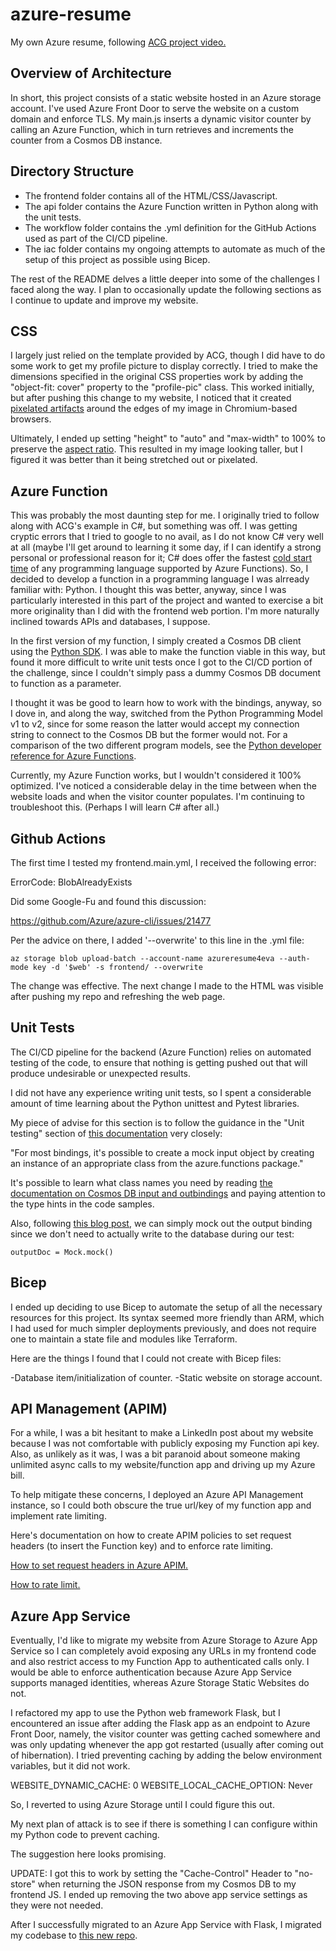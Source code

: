 # azure-resume
My own Azure resume, following [ACG project video.](https://www.youtube.com/watch?v=ieYrBWmkfno&t=1197s)

## Overview of Architecture
In short, this project consists of a static website hosted in an Azure storage account. I've used Azure Front Door to serve the website on a custom domain and enforce TLS. My main.js inserts a dynamic visitor counter by calling an Azure Function, which in turn retrieves and increments the counter from a Cosmos DB instance. 

## Directory Structure

- The frontend folder contains all of the HTML/CSS/Javascript.
- The api folder contains the Azure Function written in Python along with the unit tests.
- The workflow folder contains the .yml definition for the GitHub Actions used as part of the CI/CD pipeline.
- The iac folder contains my ongoing attempts to automate as much of the setup of this project as possible using Bicep.

The rest of the README delves a little deeper into some of the challenges I faced along the way. I plan to occasionally update the following sections as I continue to update and improve my website.

## CSS

I largely just relied on the template provided by ACG, though I did have to do some work to get my profile picture to display correctly. I tried to make the dimensions specified in the original CSS properties work by adding the "object-fit: cover" property to the "profile-pic" class. This worked initially, but after pushing this change to my website, I noticed that it created [pixelated artifacts](https://stackoverflow.com/questions/74502978/object-fit-cover-gives-pixelated-images-on-chrome) around the edges of my image in Chromium-based browsers.

Ultimately, I ended up setting "height" to "auto" and "max-width" to 100% to preserve the [aspect ratio](https://stackoverflow.com/questions/3751565/css-100-width-or-height-while-keeping-aspect-ratio). This resulted in my image looking taller, but I figured it was better than it being stretched out or pixelated.

## Azure Function
This was probably the most daunting step for me. I originally tried to follow along with ACG's example in C#, but something was off. I was getting cryptic errors that I tried to google to no avail, as I do not know C# very well at all (maybe I'll get around to learning it some day, if I can identify a strong personal or professional reason for it; C# does offer the fastest [cold start time](https://mikhail.io/serverless/coldstarts/azure/) of any programming language supported by Azure Functions). So, I decided to develop a function in a programming language I was alrready familiar with: Python. I thought this was better, anyway, since I was particularly interested in this part of the project and wanted to exercise a bit more originality than I did with the frontend web portion. I'm more naturally inclined towards APIs and databases, I suppose.

In the first version of my function, I simply created a Cosmos DB client using the [Python SDK](https://pypi.org/project/azure-cosmos/). I was able to make the function viable in this way, but found it more difficult to write unit tests once I got to the CI/CD portion of the challenge, since I couldn't simply pass a dummy Cosmos DB document to function as a parameter.

I thought it was be good to learn how to work with the bindings, anyway, so I dove in, and along the way, switched from the Python Programming Model v1 to v2, since for some reason the latter would accept my connection string to connect to the Cosmos DB but the former would not. For a comparison of the two different program models, see the [Python developer reference for Azure Functions](https://learn.microsoft.com/en-us/azure/azure-functions/functions-reference-python?tabs=asgi%2Capplication-level&pivots=python-mode-decorators).

Currently, my Azure Function works, but I wouldn't considered it 100% optimized. I've noticed a considerable delay in the time between when the website loads and when the visitor counter populates. I'm continuing to troubleshoot this. (Perhaps I will learn C# after all.)

## Github Actions

The first time I tested my frontend.main.yml, I received the following error:

ErrorCode: BlobAlreadyExists

Did some Google-Fu and found this discussion:

https://github.com/Azure/azure-cli/issues/21477

Per the advice on there, I added '--overwrite' to this line in the .yml file:

```
az storage blob upload-batch --account-name azureresume4eva --auth-mode key -d '$web' -s frontend/ --overwrite
```

The change was effective. The next change I made to the HTML was visible after pushing my repo and refreshing the web page.

## Unit Tests

The CI/CD pipeline for the backend (Azure Function) relies on automated testing of the code, to ensure that nothing is getting pushed out that will produce undesirable or unexpected results.

I did not have any experience writing unit tests, so I spent a considerable amount of time learning about the Python unittest and Pytest libraries.

My piece of advise for this section is to follow the guidance in the "Unit testing" section of [this documentation](https://learn.microsoft.com/en-us/azure/azure-functions/functions-reference-python?tabs=asgi%2Capplication-level&pivots=python-mode-configuration#unit-testing) very closely:

"For most bindings, it's possible to create a mock input object by creating an instance of an appropriate class from the azure.functions package."

It's possible to learn what class names you need by reading [the documentation on Cosmos DB input and outbindings](https://learn.microsoft.com/en-us/azure/azure-functions/functions-bindings-cosmosdb-v2?tabs=in-process%2Cextensionv4&pivots=programming-language-python) and paying attention to the type hints in the code samples.

Also, following [this blog post](https://chriskingdon.com/2020/11/30/the-definitive-guide-to-azure-functions-in-python-part-2-unit-testing/), we can simply mock out the output binding since we don't need to actually write to the database during our test:

```
outputDoc = Mock.mock()
```

## Bicep

I ended up deciding to use Bicep to automate the setup of all the necessary resources for this project. Its syntax seemed more friendly than ARM, which I had used for much simpler deployments previously, and does not require one to maintain a state file and modules like Terraform.

Here are the things I found that I could not create with Bicep files:

-Database item/initialization of counter.
-Static website on storage account.

## API Management (APIM)

For a while, I was a bit hesitant to make a LinkedIn post about my website because I was not comfortable with publicly exposing my Function api key. Also, as unlikely as it was, I was a bit paranoid about someone making unlimited async calls to my website/function app and driving up my Azure bill. 

To help mitigate these concerns, I deployed an Azure API Management instance, so I could both obscure the true url/key of my function app and implement rate limiting. 

Here's documentation on how to create APIM policies to set request headers (to insert the Function key) and to enforce rate limiting. 

[How to set request headers in Azure APIM.](https://learn.microsoft.com/en-us/azure/api-management/set-query-parameter-policy)

[How to rate limit.](https://learn.microsoft.com/en-us/azure/api-management/rate-limit-policy)

## Azure App Service

Eventually, I'd like to migrate my website from Azure Storage to Azure App Service so I can completely avoid exposing any URLs in my frontend code and also restrict access to my Function App to authenticated calls only. I would be able to enforce authentication because Azure App Service supports managed identities, whereas Azure Storage Static Websites do not. 

I refactored my app to use the Python web framework Flask, but I encountered an issue after adding the Flask app as an endpoint to Azure Front Door, namely, the visitor counter was getting cached somewhere and was only updating whenever the app got restarted (usually after coming out of hibernation). I tried preventing caching by adding the below environment variables, but it did not work. 

WEBSITE_DYNAMIC_CACHE: 0
WEBSITE_LOCAL_CACHE_OPTION: Never

So, I reverted to using Azure Storage until I could figure this out. 

My next plan of attack is to see if there is something I can configure within my Python code to prevent caching. 

The suggestion here looks promising. 

UPDATE: I got this to work by setting the "Cache-Control" Header to "no-store" when returning the JSON response from my Cosmos DB to my frontend JS. I ended up removing the two above app service settings as they were not needed. 

After I successfully migrated to an Azure App Service with Flask, I migrated my codebase to [this new repo](https://github.com/Sasquatch8946/azure-resume-flask). 
